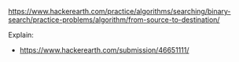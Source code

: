 https://www.hackerearth.com/practice/algorithms/searching/binary-search/practice-problems/algorithm/from-source-to-destination/

Explain:

- https://www.hackerearth.com/submission/46651111/
